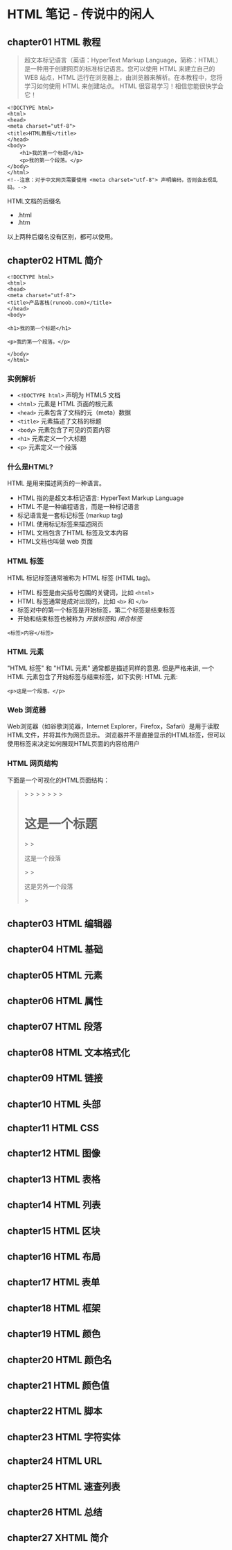 # HTML 笔记 - 传说中的闲人

## chapter01 HTML 教程

> 超文本标记语言（英语：HyperText Markup Language，简称：HTML）是一种用于创建网页的标准标记语言。您可以使用 HTML 来建立自己的 WEB 站点，HTML 运行在浏览器上，由浏览器来解析。在本教程中，您将学习如何使用 HTML 来创建站点。
HTML 很容易学习！相信您能很快学会它！

```
<!DOCTYPE html>
<html>
<head>
<meta charset="utf-8">
<title>HTML教程</title>
</head>
<body>
    <h1>我的第一个标题</h1>
    <p>我的第一个段落。</p>
</body>
</html>
<!--注意：对于中文网页需要使用 <meta charset="utf-8"> 声明编码，否则会出现乱码。-->

```
HTML文档的后缀名
- .html
- .htm

以上两种后缀名没有区别，都可以使用。

## chapter02 HTML 简介

```
<!DOCTYPE html>
<html>
<head>
<meta charset="utf-8">
<title>产品客栈(runoob.com)</title>
</head>
<body>
 
<h1>我的第一个标题</h1>
 
<p>我的第一个段落。</p>
 
</body>
</html>
```

### 实例解析

- ` <!DOCTYPE html> ` 声明为 HTML5 文档
- ` <html> ` 元素是 HTML 页面的根元素
- ` <head> ` 元素包含了文档的元（meta）数据
- ` <title> ` 元素描述了文档的标题
- ` <body> ` 元素包含了可见的页面内容
- ` <h1> ` 元素定义一个大标题
- ` <p> ` 元素定义一个段落

### 什么是HTML?
HTML 是用来描述网页的一种语言。
- HTML 指的是超文本标记语言: HyperText Markup Language
- HTML 不是一种编程语言，而是一种标记语言
- 标记语言是一套标记标签 (markup tag)
- HTML 使用标记标签来描述网页
- HTML 文档包含了HTML 标签及文本内容
- HTML文档也叫做 web 页面

### HTML 标签
HTML 标记标签通常被称为 HTML 标签 (HTML tag)。
- HTML 标签是由尖括号包围的关键词，比如 ` <html> ` 
- HTML 标签通常是成对出现的，比如 ` <b> ` 和  ` </b> `
- 标签对中的第一个标签是开始标签，第二个标签是结束标签
- 开始和结束标签也被称为 *开放标签*和 *闭合标签*
```
<标签>内容</标签>
```

### HTML 元素
"HTML 标签" 和 "HTML 元素" 通常都是描述同样的意思.
但是严格来讲, 一个 HTML 元素包含了开始标签与结束标签，如下实例:
HTML 元素:
```
<p>这是一个段落。</p>
```

### Web 浏览器
Web浏览器（如谷歌浏览器，Internet Explorer，Firefox，Safari）是用于读取HTML文件，并将其作为网页显示。
浏览器并不是直接显示的HTML标签，但可以使用标签来决定如何展现HTML页面的内容给用户

### HTML 网页结构
下面是一个可视化的HTML页面结构：

> <html>
> > <head>
> > > <title>页面标题</title>
> > </head>
> > <body>
> > > <h1>这是一个标题</h1>
> > > <p>这是一个段落</p>
> > > <p>这是另外一个段落</p>
> > </body>
> </html>



## chapter03 HTML 编辑器



## chapter04 HTML 基础



## chapter05 HTML 元素




## chapter06 HTML 属性




## chapter07 HTML 段落



## chapter08 HTML 文本格式化



## chapter09 HTML 链接


## chapter10 HTML 头部


## chapter11 HTML CSS



## chapter12 HTML 图像



## chapter13 HTML 表格



## chapter14 HTML 列表



## chapter15 HTML 区块


## chapter16 HTML 布局



## chapter17 HTML 表单



## chapter18 HTML 框架



## chapter19 HTML 颜色



## chapter20 HTML 颜色名



## chapter21 HTML 颜色值



## chapter22 HTML 脚本



## chapter23 HTML 字符实体



## chapter24 HTML URL



## chapter25 HTML 速查列表



## chapter26 HTML 总结



## chapter27 XHTML 简介

